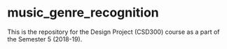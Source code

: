 # music_genre_recognition
This is the repository for the Design Project (CSD300) course as a part of the Semester 5 (2018-19). 
